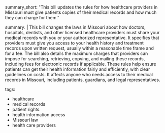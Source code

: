 summary_short: "This bill updates the rules for how healthcare providers in Missouri must give patients copies of their medical records and how much they can charge for them."

summary: |
  This bill changes the laws in Missouri about how doctors, hospitals, dentists, and other licensed healthcare providers must share your medical records with you or your authorized representative. It specifies that providers must give you access to your health history and treatment records upon written request, usually within a reasonable time frame and for a fee. The bill also details the maximum charges that providers can impose for searching, retrieving, copying, and mailing these records, including fees for electronic records if applicable. These rules help ensure patients can get their health information fairly and efficiently, with clear guidelines on costs. It affects anyone who needs access to their medical records in Missouri, including patients, guardians, and legal representatives.

tags:
  - healthcare
  - medical records
  - patient rights
  - health information access
  - Missouri law
  - health care providers
